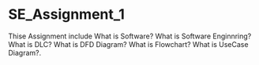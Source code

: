 # SE_Assignment_1
Thise Assignment include
What is Software?
What is Software Enginnring?
What is DLC?
What is DFD Diagram?
What is Flowchart?
What is UseCase Diagram?.
